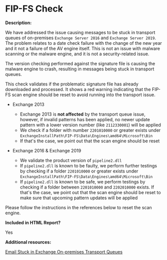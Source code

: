 # FIP-FS Check

**Description:**

We have addressed the issue causing messages to be stuck in transport queues of on-premises `Exchange Server 2016` and `Exchange Server 2019`. The problem relates to a date check failure with the change of the new year and it not a failure of the AV engine itself. This is not an issue with malware scanning or the malware engine, and it is not a security-related issue.

The version checking performed against the signature file is causing the malware engine to crash, resulting in messages being stuck in transport queues.

This check validates if the problematic signature file has already downloaded and processed. It shows a red warning indicating that the FIP-FS scan engine should be reset to avoid running into the transport issue.

- Exchange 2013
    - Exchange 2013 is **not affected** by the transport queue issue, however, if invalid patterns has been applied, no newer update pattern with a lower version number (like `2112330001`) will be applied
    - We check if a folder with number `2201010000` or greater exists under `ExchangeInstallPath\FIP-FS\Data\Engines\amd64\Microsoft\Bin`
    - If that's the case, we point out that the scan engine should be reset

- Exchange 2016 & Exchange 2019
    - We validate the product version of `pipeline2.dll`
    - If `pipeline2.dll` is known to be faulty, we perform further testings by checking if a folder `2201010000` or greater exists under `ExchangeInstallPath\FIP-FS\Data\Engines\amd64\Microsoft\Bin`
    - If `pipeline2.dll` is known to be safe, we perform testings by checking if a folder between `2201010000` and `2202010000` exists. If that's the case, we point out that the scan engine should be reset to make sure that upcoming pattern updates will be applied

Please follow the instructions in the references below to reset the scan engine.

**Included in HTML Report?**

Yes

**Additional resources:**

[Email Stuck in Exchange On-premises Transport Queues](https://techcommunity.microsoft.com/t5/exchange-team-blog/email-stuck-in-exchange-on-premises-transport-queues/ba-p/3049447)